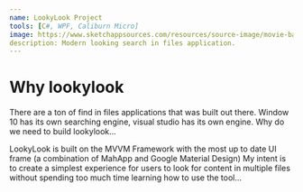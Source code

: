 ```yaml
---
name: LookyLook Project
tools: [C#, WPF, Caliburn Micro]
image: https://www.sketchappsources.com/resources/source-image/movie-badges-jurajjurik.png
description: Modern looking search in files application. 
---
```


# Why lookylook

There are a ton of find in files applications that was built out there. Window 10 has its own searching engine, visual studio has its own engine. Why do we need to build lookylook...

LookyLook is built on the MVVM Framework with the most up to date UI frame (a combination of MahApp and Google Material Design) My intent is to create a simplest experience for users to look for content in multiple files without spending too much time learning how to use the tool...




